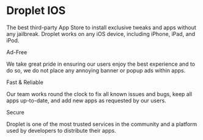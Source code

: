 # Droplet IOS

The best third-party App Store to install exclusive tweaks and apps without any jailbreak. Droplet works on any iOS device, including iPhone, iPad, and iPod. 

Ad-Free

We take great pride in ensuring our users enjoy the best experience and to do so, we do not place any annoying banner or popup ads within apps.

Fast & Reliable

Our team works round the clock to fix all known issues and bugs, keep all apps up-to-date, and add new apps as requested by our users.

Secure

Droplet is one of the most trusted services in the community and a platform used by developers to distribute their apps.
